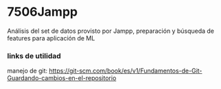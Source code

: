 # 7506Jampp
Análisis del set de datos provisto por Jampp, preparación y búsqueda de features para aplicación de ML

### links de utilidad

manejo de git:
https://git-scm.com/book/es/v1/Fundamentos-de-Git-Guardando-cambios-en-el-repositorio

